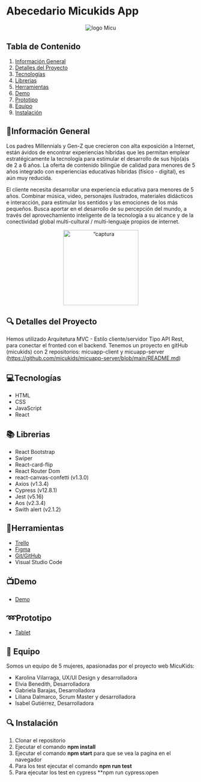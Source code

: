 # Abecedario Micukids App
<p align="center"><img alt="logo Micu" src="https://user-images.githubusercontent.com/116796010/227530138-e7495657-2221-4971-9c2c-0784ad0814ab.png"></p>

## Tabla de Contenido

1. [Información General](#información-general)
2. [Detalles del Proyecto](#detalles-del-proyecto)
3. [Tecnologías](#tecnologías)
4. [Librerias](#librerias)
5. [Herramientas](#herramientas)
6. [Demo](#demo)
7. [Prototipo](#prototipo)
8. [Equipo](#equipo)
9. [Instalación](#instalación)

## :page_facing_up:Información General

Los padres Millennials y Gen-Z que crecieron con alta exposición a Internet, están ávidos de encontrar experiencias híbridas que les permitan emplear estratégicamente la tecnología para estimular el desarrollo de sus hijo(a)s de 2 a 6 años. La oferta de contenido bilingüe de calidad para menores de 5 años integrado con experiencias educativas híbridas (físico - digital), es aún muy reducida.

El cliente necesita desarrollar una experiencia educativa para menores de 5 años. Combinar música, video, personajes ilustrados, materiales didácticos e interacción, para estimular los sentidos y las emociones de los más pequeños. Busca aportar en el desarrollo de su percepción del mundo, a través del aprovechamiento inteligente de la tecnología a su alcance y de la conectividad global multi-cultural / multi-lenguaje propios de internet.
<p align="center"><img width="200" alt=“captura home” src="https://user-images.githubusercontent.com/116796494/227921674-8ea4bb3e-74ba-4e69-acea-534b49feffbd.png"></p>

## :mag: Detalles del Proyecto

Hemos utilizado Arquitetura MVC - Estilo cliente/servidor Tipo API Rest, para conectar el fronted con el backend.
Tenemos un proyecto en gitHub (micukids) con 2 repositorios: micuapp-client y micuapp-server (https://github.com/micukids/micuapp-server/blob/main/README.md)

## :computer:Tecnologías

* HTML
* CSS
* JavaScript
* React

## :books: Librerias

* React Bootstrap  
* Swiper
* React-card-flip 
* React Router Dom
* react-canvas-confetti (v1.3.0)
* Axios (v1.3.4)
* Cypress (v12.8.1)
* Jest (v5.16)
* Aos (v2.3.4)
* Swith alert (v2.1.2)

## :hammer:Herramientas

* [Trello](https://trello.com/b/0PCr9sIS/micukids)
* [Figma](https://www.figma.com/file/2Pv4uqNt5yERWkZO1Y2qsj/MicuKids?node-id=26-2&t=LuyHpaBODO5eLfgr-0)
* [Git/GitHub](https://github.com/orgs/micukids/repositories)
* Visual Studio Code

## :tv:Demo

* [Demo]()

## :loop:Prototipo

* [Tablet](https://www.figma.com/file/2Pv4uqNt5yERWkZO1Y2qsj/MicuKids?node-id=26-2&t=grz98XeQDMD3fU6M-0)

## :two_women_holding_hands: Equipo

Somos un equipo de 5 mujeres, apasionadas por el proyecto web MicuKids:

- Karolina Vilarraga, UX/UI Design y desarrolladora
- Elvia Benedith, Desarrolladora
- Gabriela Barajas, Desarrolladora
- Liliana Dalmarco, Scrum Master y desarrolladora
- Isabel Gutiérrez, Desarrolladora
 
## :mag: Instalación

1. Clonar el repositorio
2. Ejecutar el comando **npm install**
3. Ejecutar el comando **npm start** para que se vea la pagina en el navegador
4. Para los test ejecutar el comando **npm run test**
5. Para ejecutar los test en cypress **npm run cypress:open






